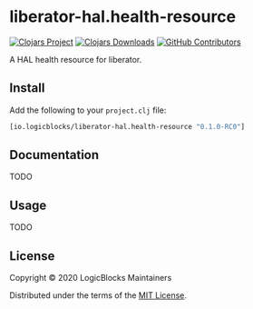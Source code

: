 # liberator-hal.health-resource

[![Clojars Project](https://img.shields.io/clojars/v/io.logicblocks/liberator-hal.health-resource.svg)](https://clojars.org/io.logicblocks/liberator-hal.health-resource)
[![Clojars Downloads](https://img.shields.io/clojars/dt/io.logicblocks/liberator-hal.health-resource.svg)](https://clojars.org/io.logicblocks/liberator-hal.health-resource)
[![GitHub Contributors](https://img.shields.io/github/contributors-anon/logicblocks/liberator-hal.health-resource.svg)](https://github.com/logicblocks/liberator-hal.health-resource/graphs/contributors)

A HAL health resource for liberator.

## Install

Add the following to your `project.clj` file:

```clj
[io.logicblocks/liberator-hal.health-resource "0.1.0-RC0"]
```

## Documentation

TODO

## Usage

TODO

## License

Copyright &copy; 2020 LogicBlocks Maintainers

Distributed under the terms of the 
[MIT License](http://opensource.org/licenses/MIT).
